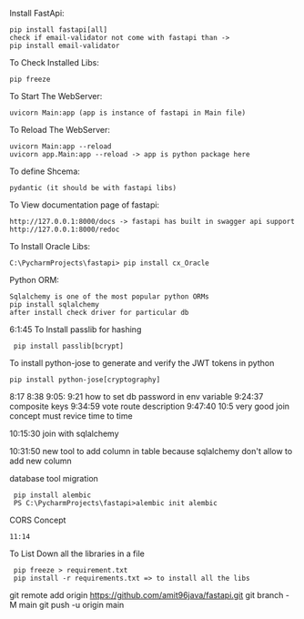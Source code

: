 Install FastApi:

    pip install fastapi[all]
    check if email-validator not come with fastapi than ->
    pip install email-validator
To Check Installed Libs:

    pip freeze
To Start The WebServer:

    uvicorn Main:app (app is instance of fastapi in Main file)

To Reload The WebServer:

    uvicorn Main:app --reload
    uvicorn app.Main:app --reload -> app is python package here


To define Shcema:

    pydantic (it should be with fastapi libs)

To View documentation page of fastapi:
    
    http://127.0.0.1:8000/docs -> fastapi has built in swagger api support
    http://127.0.0.1:8000/redoc

To Install Oracle Libs:

    C:\PycharmProjects\fastapi> pip install cx_Oracle

Python ORM:
    
    Sqlalchemy is one of the most popular python ORMs
    pip install sqlalchemy
    after install check driver for particular db

6:1:45
To Install passlib for hashing
    
     pip install passlib[bcrypt]

To install python-jose to generate and verify the JWT tokens in python

    pip install python-jose[cryptography]

8:17
8:38
9:05:
9:21
    how to set db password in env variable 
9:24:37
    composite keys
9:34:59
    vote route description
9:47:40
10:5
    very good join concept must revice time to time

10:15:30 
    join with sqlalchemy

10:31:50
    new tool to add column in table because sqlalchemy don't allow
to add new column

database tool migration

     pip install alembic
     PS C:\PycharmProjects\fastapi>alembic init alembic

CORS Concept

    11:14

To List Down all the libraries in a file

     pip freeze > requirement.txt
     pip install -r requirements.txt => to install all the libs


git remote add origin https://github.com/amit96java/fastapi.git
git branch -M main
git push -u origin main

